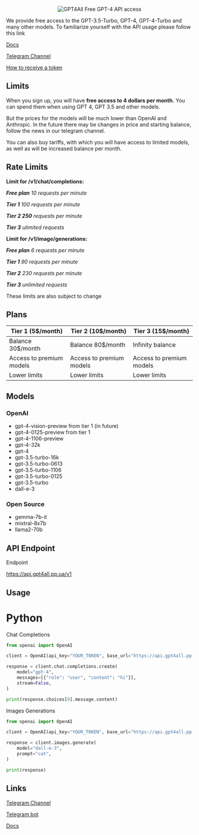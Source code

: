 <p align="center">
  <img src="https://readme-typing-svg.herokuapp.com?color=%2336BCF7&lines=GPT4ALL&font=Fira%20Code&center=true&width=380&height=50&duration=4000&pause=1000" alt="GPT4All">
  Free GPT-4 API access
</p>

We provide free access to the GPT-3.5-Turbo, GPT-4, GPT-4-Turbo and many other models.
To familiarize yourself with the API usage please follow this link

[Docs](https://docs.gpt4all.pp.ua)

[Telegram Channel](https://t.me/gpt4alltg)

[How to receive a token](https://docs.gpt4all.pp.ua/main/receiving-a-api-token)

## Limits

When you sign up, you will have **free access to 4 dollars per month.** You can spend them when using GPT 4, GPT 3.5 and other models. 

But the prices for the models will be much lower than OpenAI and Anthropic. In the future there may be changes in price and starting balance, follow the news in our telegram channel. 

You can also buy tariffs, with which you will have access to limited models, as well as will be increased balance per month.

## Rate Limits
**Limit for /v1/chat/completions:**

***Free plan** 10 requests per minute* 

***Tier 1** 100 requests per minute* 

***Tier 2 250** requests per minute*

***Tier 3** ulimited requests*


**Limit for /v1/image/generations:**

***Free plan** 6 requests per minute* 

***Tier 1** 90 requests per minute*

***Tier 2** 230 requests per minute*

***Tier 3** unlimited requests*

These limits are also subject to change

## Plans
|**Tier 1 (5$/month)**|**Tier 2 (10$/month)**|**Tier 3 (15$/month)**|
|-----------------|------------------|------------------|
|Balance 30$/month|Balance 80$/month |Infinity balance|
|Access to premium models|Access to premium models|Access to premium models|Unlimited requests
|Lower limits|Lower limits|Lower limits|Access to premium models

## Models
### OpenAI
- gpt-4-vision-preview from tier 1 (in future)
- gpt-4-0125-preview from tier 1
- gpt-4-1106-preview
- gpt-4-32k
- gpt-4
- gpt-3.5-turbo-16k
- gpt-3.5-turbo-0613
- gpt-3.5-turbo-1106
- gpt-3.5-turbo-0125
- gpt-3.5-turbo
- dall-e-3

### Open Source
- gemma-7b-it
- mixtral-8x7b
- llama2-70b

## API Endpoint
Endpoint

https://api.gpt4all.pp.ua/v1

## Usage
# Python

Chat Completions
``` Python
from openai import OpenAI

client = OpenAI(api_key="YOUR_TOKEN", base_url="https://api.gpt4all.pp.ua/v1")

response = client.chat.completions.create(
    model="gpt-4",
    messages=[{"role": "user", "content": "hi"}],
    stream=False,
)

print(response.choices[0].message.content)
```

Images Generations
``` Python
from openai import OpenAI

client = OpenAI(api_key="YOUR_TOKEN", base_url="https://api.gpt4all.pp.ua/v1")

response = client.images.generate(
    model="dall-e-3",
    prompt="cat",
)

print(response)
```

## Links
[Telegram Channel](https://t.me/gpt4alltg)

[Telegram bot](https://t.me/gpt4all_robot)

[Docs](https://docs.gpt4all.pp.ua)
